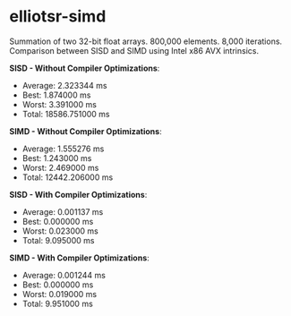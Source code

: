 # elliotsr-simd

Summation of two 32-bit float arrays. 800,000 elements. 8,000 iterations. Comparison between SISD and SIMD using Intel x86 AVX intrinsics.

**SISD - Without Compiler Optimizations**:
-   Average: 2.323344 ms
-   Best: 1.874000 ms
-   Worst: 3.391000 ms
-   Total: 18586.751000 ms

**SIMD - Without Compiler Optimizations**:
-   Average: 1.555276 ms
-   Best: 1.243000 ms
-   Worst: 2.469000 ms
-   Total: 12442.206000 ms

**SISD - With Compiler Optimizations**:
-   Average: 0.001137 ms
-   Best: 0.000000 ms
-   Worst: 0.023000 ms
-   Total: 9.095000 ms

**SIMD - With Compiler Optimizations**:
-   Average: 0.001244 ms
-   Best: 0.000000 ms
-   Worst: 0.019000 ms
-   Total: 9.951000 ms